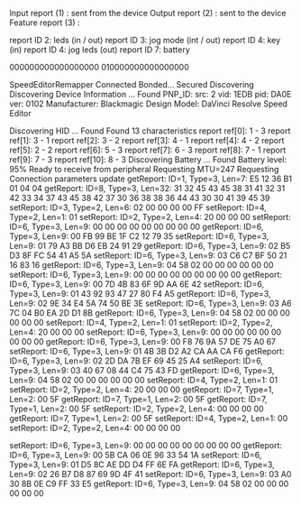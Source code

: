 

Input report   (1) : sent from the device
Output report  (2) : sent to the device
Feature report (3) :


report ID 2: leds         (in / out)
report ID 3: jog mode     (int / out)
report ID 4: key          (in)
report ID 4: jog leds     (out)
report ID 7: battery


000000000000000000
010000000000000000



SpeedEditorRemapper
Connected
Bonded...
Secured
Discovering
Discovering Device Information ... Found
PNP_ID:
  src: 2
  vid: 1EDB
  pid: DA0E
  ver: 0102
Manufacturer: Blackmagic Design
Model: DaVinci Resolve Speed Editor

Discovering HID ... Found
Found 13 characteristics
report ref[0]: 1 - 3
report ref[1]: 3 - 1
report ref[2]: 3 - 2
report ref[3]: 4 - 1
report ref[4]: 4 - 2
report ref[5]: 2 - 2
report ref[6]: 5 - 3
report ref[7]: 6 - 3
report ref[8]: 7 - 1
report ref[9]: 7 - 3
report ref[10]: 8 - 3
Discovering Battery ... Found
Battery level: 95%
Ready to receive from peripheral
Requesting MTU=247
Requesting Connection parameters update
getReport: ID=1, Type=3, Len=7: E5 12 36 B1 01 04 04
getReport: ID=8, Type=3, Len=32: 31 32 45 43 45 38 31 41 32 31 42 33 34 37 43 45 38 42 37 30 36 38 38 36 44 43 30 30 41 39 45 39
setReport: ID=3, Type=2, Len=6: 02 00 00 00 00 FF
setReport: ID=4, Type=2, Len=1: 01
setReport: ID=2, Type=2, Len=4: 20 00 00 00
setReport: ID=6, Type=3, Len=9: 00 00 00 00 00 00 00 00 00
getReport: ID=6, Type=3, Len=9: 00 FB 99 BE 1F C2 12 79 35
setReport: ID=6, Type=3, Len=9: 01 79 A3 BB D6 EB 24 91 29
getReport: ID=6, Type=3, Len=9: 02 B5 D3 8F FC 54 41 A5 5A
setReport: ID=6, Type=3, Len=9: 03 C6 C7 BF 50 21 16 83 16
getReport: ID=6, Type=3, Len=9: 04 58 02 00 00 00 00 00 00
setReport: ID=6, Type=3, Len=9: 00 00 00 00 00 00 00 00 00
getReport: ID=6, Type=3, Len=9: 00 7D 4B 83 6F 9D AA 6E 42
setReport: ID=6, Type=3, Len=9: 01 43 92 93 47 27 80 F4 A5
getReport: ID=6, Type=3, Len=9: 02 9E 34 E4 5A 74 50 BE 3E
setReport: ID=6, Type=3, Len=9: 03 A6 7C 04 B0 EA 2D D1 8B
getReport: ID=6, Type=3, Len=9: 04 58 02 00 00 00 00 00 00
setReport: ID=4, Type=2, Len=1: 01
setReport: ID=2, Type=2, Len=4: 20 00 00 00
setReport: ID=6, Type=3, Len=9: 00 00 00 00 00 00 00 00 00
getReport: ID=6, Type=3, Len=9: 00 F8 76 9A 57 DE 75 A0 67
setReport: ID=6, Type=3, Len=9: 01 4B 3B D2 A2 CA AA CA F6
getReport: ID=6, Type=3, Len=9: 02 2D DA 7B EF 69 45 25 A4
setReport: ID=6, Type=3, Len=9: 03 40 67 08 44 C4 75 43 FD
getReport: ID=6, Type=3, Len=9: 04 58 02 00 00 00 00 00 00
setReport: ID=4, Type=2, Len=1: 01
setReport: ID=2, Type=2, Len=4: 20 00 00 00
getReport: ID=7, Type=1, Len=2: 00 5F
getReport: ID=7, Type=1, Len=2: 00 5F
getReport: ID=7, Type=1, Len=2: 00 5F
setReport: ID=2, Type=2, Len=4: 00 00 00 00
getReport: ID=7, Type=1, Len=2: 00 5F
setReport: ID=4, Type=2, Len=1: 00
setReport: ID=2, Type=2, Len=4: 00 00 00 00


setReport: ID=6, Type=3, Len=9: 00 00 00 00 00 00 00 00 00
getReport: ID=6, Type=3, Len=9: 00 5B CA 06 0E 96 33 54 1A
setReport: ID=6, Type=3, Len=9: 01 D5 8C AE DD D4 FF 6E FA
getReport: ID=6, Type=3, Len=9: 02 26 B7 D8 87 69 9D 4F 41
setReport: ID=6, Type=3, Len=9: 03 A0 30 8B 0E C9 FF 33 E5
getReport: ID=6, Type=3, Len=9: 04 58 02 00 00 00 00 00 00
